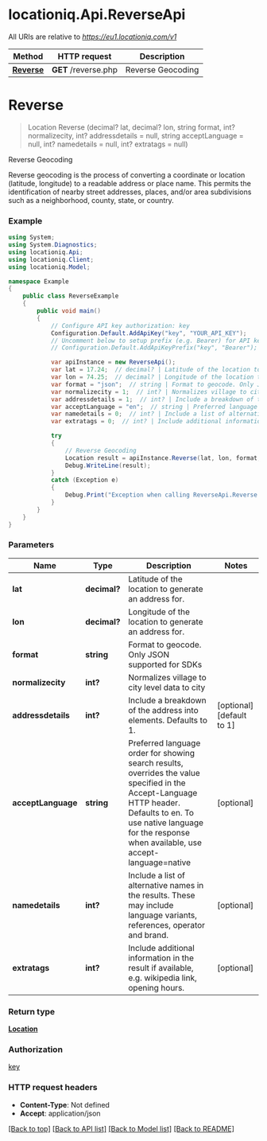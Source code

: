 # locationiq.Api.ReverseApi

All URIs are relative to *https://eu1.locationiq.com/v1*

Method | HTTP request | Description
------------- | ------------- | -------------
[**Reverse**](ReverseApi.md#reverse) | **GET** /reverse.php | Reverse Geocoding


<a name="reverse"></a>
# **Reverse**
> Location Reverse (decimal? lat, decimal? lon, string format, int? normalizecity, int? addressdetails = null, string acceptLanguage = null, int? namedetails = null, int? extratags = null)

Reverse Geocoding

Reverse geocoding is the process of converting a coordinate or location (latitude, longitude) to a readable address or place name. This permits the identification of nearby street addresses, places, and/or area subdivisions such as a neighborhood, county, state, or country.

### Example
```csharp
using System;
using System.Diagnostics;
using locationiq.Api;
using locationiq.Client;
using locationiq.Model;

namespace Example
{
    public class ReverseExample
    {
        public void main()
        {
            // Configure API key authorization: key
            Configuration.Default.AddApiKey("key", "YOUR_API_KEY");
            // Uncomment below to setup prefix (e.g. Bearer) for API key, if needed
            // Configuration.Default.AddApiKeyPrefix("key", "Bearer");

            var apiInstance = new ReverseApi();
            var lat = 17.24;  // decimal? | Latitude of the location to generate an address for.
            var lon = 74.25;  // decimal? | Longitude of the location to generate an address for.
            var format = "json";  // string | Format to geocode. Only JSON supported for SDKs
            var normalizecity = 1;  // int? | Normalizes village to city level data to city
            var addressdetails = 1;  // int? | Include a breakdown of the address into elements. Defaults to 1. (optional)  (default to 1)
            var acceptLanguage = "en";  // string | Preferred language order for showing search results, overrides the value specified in the Accept-Language HTTP header. Defaults to en. To use native language for the response when available, use accept-language=native (optional) 
            var namedetails = 0;  // int? | Include a list of alternative names in the results. These may include language variants, references, operator and brand. (optional) 
            var extratags = 0;  // int? | Include additional information in the result if available, e.g. wikipedia link, opening hours. (optional) 

            try
            {
                // Reverse Geocoding
                Location result = apiInstance.Reverse(lat, lon, format, normalizecity, addressdetails, acceptLanguage, namedetails, extratags);
                Debug.WriteLine(result);
            }
            catch (Exception e)
            {
                Debug.Print("Exception when calling ReverseApi.Reverse: " + e.Message );
            }
        }
    }
}
```

### Parameters

Name | Type | Description  | Notes
------------- | ------------- | ------------- | -------------
 **lat** | **decimal?**| Latitude of the location to generate an address for. | 
 **lon** | **decimal?**| Longitude of the location to generate an address for. | 
 **format** | **string**| Format to geocode. Only JSON supported for SDKs | 
 **normalizecity** | **int?**| Normalizes village to city level data to city | 
 **addressdetails** | **int?**| Include a breakdown of the address into elements. Defaults to 1. | [optional] [default to 1]
 **acceptLanguage** | **string**| Preferred language order for showing search results, overrides the value specified in the Accept-Language HTTP header. Defaults to en. To use native language for the response when available, use accept-language&#x3D;native | [optional] 
 **namedetails** | **int?**| Include a list of alternative names in the results. These may include language variants, references, operator and brand. | [optional] 
 **extratags** | **int?**| Include additional information in the result if available, e.g. wikipedia link, opening hours. | [optional] 

### Return type

[**Location**](Location.md)

### Authorization

[key](../README.md#key)

### HTTP request headers

 - **Content-Type**: Not defined
 - **Accept**: application/json

[[Back to top]](#) [[Back to API list]](../README.md#documentation-for-api-endpoints) [[Back to Model list]](../README.md#documentation-for-models) [[Back to README]](../README.md)

